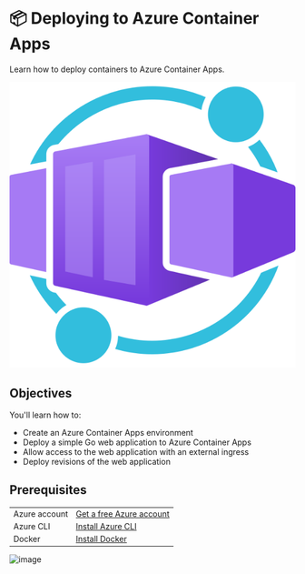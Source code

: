 # 📦 Deploying to Azure Container Apps

Learn how to deploy containers to Azure Container Apps.

<div align="center">
  <img src="./images/aca.svg" alt="logo" />
</div>

## Objectives

You'll learn how to:
- Create an Azure Container Apps environment
- Deploy a simple Go web application to Azure Container Apps
- Allow access to the web application with an external ingress
- Deploy revisions of the web application

## Prerequisites

| | |
|----------------------|------------------------------------------------------|
| Azure account        | [Get a free Azure account](https://azure.microsoft.com/free/?wt.mc_id=studentamb_387261) |
| Azure CLI            | [Install Azure CLI](https://docs.microsoft.com/en-us/cli/azure/install-azure-cli/?wt.mc_id=studentamb_387261) |
| Docker               | [Install Docker](https://docs.docker.com/get-docker/) |

![image](https://github.com/user-attachments/assets/0fb2284c-081a-42b0-bc6e-24726269bf8c)

